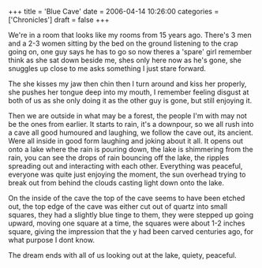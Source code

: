 +++
title = 'Blue Cave'
date = 2006-04-14 10:26:00
categories = ['Chronicles']
draft = false
+++

We're in a room that looks like my rooms from 15 years ago. There's 3 men and a 2-3 women sitting by the bed on the ground listening to the crap going on, one guy says he has to go so now theres a 'spare' girl remember think as she sat down beside me, shes only here now as he's gone, she snuggles up close to me asks something I just stare forward. 
 
The she kisses my jaw then chin then I turn around and kiss her properly, she pushes her tongue deep into my mouth, I remember feeling disgust at both of us as she only doing it as the other guy is gone, but still enjoying it.  

Then we are outside in what may be a forest, the people I'm with may not be the ones from earlier. It starts to rain, it's a downpour, so we all rush into a cave all good humoured and laughing, we follow the cave out, its ancient. Were all inside in good form laughing and joking about it all. It opens out onto a lake where the rain is pouring down, the lake is shimmering from the rain, you can see the drops of rain bouncing off the lake, the ripples spreading out and interacting with each other.  Everything was peaceful, everyone was quite just enjoying the moment, the sun overhead trying to break out from behind the clouds casting light down onto the lake.

 On the inside of the cave the top of the cave seems to have been etched out, the top edge of the cave was either cut out of quartz into small squares, they had a slightly blue tinge to them, they were stepped up going upward, moving one square at a time, the squares were about 1-2 inches square, giving the impression that the y had been carved centuries ago, for what purpose I dont know.

The dream ends with all of us looking out at the lake, quiety, peaceful. 